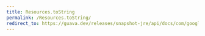 ```yaml
---
title: Resources.toString
permalink: /Resources.toString/
redirect_to: https://guava.dev/releases/snapshot-jre/api/docs/com/google/common/io/Resources.html#toString-java.net.URL-java.nio.charset.Charset-
---
```

